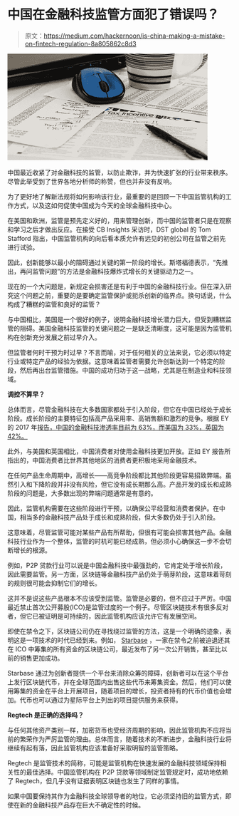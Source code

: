 # 中国在金融科技监管方面犯了错误吗？

> 原文：<https://medium.com/hackernoon/is-china-making-a-mistake-on-fintech-regulation-8a805862c8d3>

![](img/76157186224a7a51ca72d45a7f3c9234.png)

中国最近收紧了对金融科技的监管，以防止欺诈，并为快速扩张的行业带来秩序。尽管此举受到了世界各地分析师的称赞，但也并非没有反响。

为了更好地了解新法规将如何影响该行业，最重要的是回顾一下中国监管机构的工作方式，以及这如何促使中国成为今天的全球金融科技中心。

在美国和欧洲，监管是预先定义好的，用来管理创新，而中国的监管者只是在观察和学习之后才做出反应。在接受 CB Insights 采访时，DST global 的 Tom Stafford 指出，中国监管机构的向后看本质允许有远见的初创公司在监管之前先进行试验。

因此，创新能够以最小的阻碍通过关键的第一阶段的增长。斯塔福德表示，“先推出，再问监管问题”的方法是金融科技爆炸式增长的关键驱动力之一。

现在的一个大问题是，新规定会损害还是有利于中国的金融科技行业。但在深入研究这个问题之前，重要的是要确定监管保护或扼杀创新的临界点。换句话说，什么构成了糟糕的监管和良好的监管？

与中国相比，美国是一个很好的例子，说明金融科技增长潜力巨大，但受到糟糕监管的阻碍。美国金融科技监管的关键问题之一是缺乏清晰度，这可能是因为监管机构在创新充分发展之前过早介入。

但监管者何时干预为时过早？不言而喻，对于任何相关的立法来说，它必须以特定行业或特定产品的经验为依据。这意味着监管者需要允许创新达到一个特定的阶段，然后再出台监管措施。中国的成功归功于这一战略，尤其是在制造业和科技领域。

**调控不算早？**

总体而言，尽管金融科技在大多数国家都处于引入阶段，但它在中国已经处于成长阶段。成长阶段的主要特征包括高产品采用率、高销售额和激烈的竞争。根据 EY 的 2017 年[报告，中国的金融科技渗透率目前为 63%，而美国为 33%，英国为 42%。](http://www.ey.com/Publication/vwLUAssets/ey-fintech-exec-summary-2017/$FILE/ey-fintech-exec-summary-2017.pdf)

此外，与美国和英国相比，中国消费者对使用金融科技更加开放。正如 EY 报告所指出的，中国消费者比世界其他地区的消费者更积极地采用金融技术。

在任何产品生命周期中，高增长——高竞争阶段都比其他阶段更容易招致弊端。虽然引入和下降阶段并非没有风险，但它没有成长期那么高。产品开发的成长和成熟阶段的问题是，大多数出现的弊端问题通常是有意的。

因此，监管机构需要在这些阶段进行干预，以确保公平经营和消费者保护。在中国，相当多的金融科技产品处于成长和成熟阶段，但大多数仍处于引入阶段。

这意味着，尽管监管可能对某些产品有所帮助，但很有可能会损害其他产品。金融科技行业作为一个整体，监管的时机可能已经成熟，但必须小心确保这一步不会切断增长的根源。

例如，P2P 贷款行业可以说是中国金融科技中最强劲的，它肯定处于增长阶段，因此需要监管。另一方面，区块链等金融科技产品仍处于萌芽阶段，这意味着苛刻的规则很可能会抑制它们的增长。

这并不是说这些产品根本不应该受到监管。监管是必要的，但不应过于严厉。中国最近禁止首次公开募股(ICO)是监管过度的一个例子。尽管区块链技术有很多反对者，但它已被证明是可持续的，因此监管机构应该允许它有发展空间。

即使在禁令之下，区块链公司仍在寻找绕过监管的方法，这是一个明确的迹象，表明这是一项技术的时代已经到来。例如， [Starbase](https://starbase.co/) ，一家在禁令之前被迫退还其在 ICO 中筹集的所有资金的区块链公司，最近发布了另一次公开销售，甚至比以前的销售更加成功。

Starbase 通过为创新者提供一个平台来消除众筹的障碍，创新者可以在这个平台上发行区块链代币，并在全球范围内出售这些代币来筹集资金。然后，他们可以使用筹集的资金在平台上开展项目，随着项目的增长，投资者持有的代币价值也会增加。代币也可以通过为星际平台上列出的项目提供服务来获得。

**Regtech 是正确的选择吗？**

与任何其他资产类别一样，加密货币也受经济周期的影响，因此监管机构不应将当前的繁荣作为严厉监管的理由。总体而言，随着技术的不断进步，金融科技行业将继续有起有落，因此监管机构应该准备好采取明智的监管策略。

Regtech 是监管技术的简称，可能是监管机构在快速发展的金融科技领域保持相关性的最佳选择。中国监管机构在 P2P 贷款等领域制定监管规定时，成功地依赖了 Regtech，但几乎没有证据表明区块链也发生了同样的事情。

如果中国要保持其作为金融科技全球领导者的地位，它必须坚持旧的监管方式，即使在新的金融科技产品存在巨大不确定性的时候。